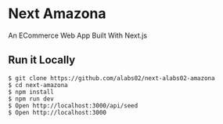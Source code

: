 # Next Amazona
An ECommerce Web App Built With Next.js


## Run it Locally
```
$ git clone https://github.com/alabs02/next-alabs02-amazona
$ cd next-amazona
$ npm install
$ npm run dev
$ Open http://localhost:3000/api/seed
$ Open http://localhost:3000
```